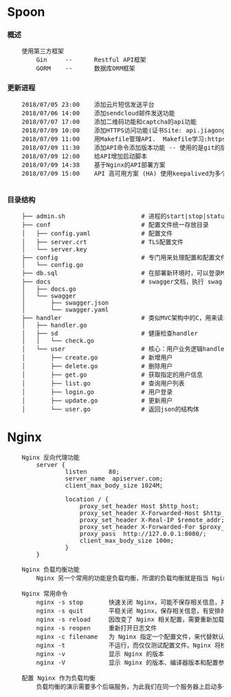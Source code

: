 # Spoon

### 概述
<pre>
    使用第三方框架
        Gin     --      Restful API框架
        GORM    --      数据库ORM框架
</pre>

### 更新进程
<pre>
    2018/07/05 23:00    添加云片短信发送平台
    2018/07/06 14:00    添加sendcloud邮件发送功能
    2018/07/07 17:00    添加二维码功能和captcha的api功能
    2018/07/09 10:00    添加HTTPS访问功能(证书Site: api.jiagongwu.com)
    2018/07/09 11:00    用Makefile管理API.  Makefile学习:https://www.cnblogs.com/wang_yb/p/3990952.html
    2018/07/09 11:30    添加API命令添加版本功能 -- 使用的是git的版本控制的信息 使用的是 go build -v -ldflags ${ldflags} .
    2018/07/09 12:00    给API增加启动脚本
    2018/07/09 14:38    基于Nginx的API部署方案
    2018/07/09 15:00    API 高可用方案 (HA) 使用keepalived为多个Nginx添加高可用的结构

</pre>

### 目录结构
<pre>
    ├── admin.sh                     # 进程的start|stop|status|restart控制文件
    ├── conf                         # 配置文件统一存放目录
    │   ├── config.yaml              # 配置文件
    │   ├── server.crt               # TLS配置文件
    │   └── server.key
    ├── config                       # 专门用来处理配置和配置文件的Go package
    │   └── config.go
    ├── db.sql                       # 在部署新环境时，可以登录MySQL客户端，执行source db.sql创建数据库和表
    ├── docs                         # swagger文档，执行 swag init 生成的
    │   ├── docs.go
    │   └── swagger
    │       ├── swagger.json
    │       └── swagger.yaml
    ├── handler                      # 类似MVC架构中的C，用来读取输入，并将处理流程转发给实际的处理函数，最后返回结果
    │   ├── handler.go
    │   ├── sd                       # 健康检查handler
    │   │   └── check.go
    │   └── user                     # 核心：用户业务逻辑handler
    │       ├── create.go            # 新增用户
    │       ├── delete.go            # 删除用户
    │       ├── get.go               # 获取指定的用户信息
    │       ├── list.go              # 查询用户列表
    │       ├── login.go             # 用户登录
    │       ├── update.go            # 更新用户
    │       └── user.go              # 返回json的结构体
</pre>

# Nginx
<pre>
    Nginx 反向代理功能
        server {
                listen      80;
                server_name  apiserver.com;
                client_max_body_size 1024M;

                location / {
                    proxy_set_header Host $http_host;
                    proxy_set_header X-Forwarded-Host $http_host;
                    proxy_set_header X-Real-IP $remote_addr;
                    proxy_set_header X-Forwarded-For $proxy_add_x_forwarded_for;
                    proxy_pass  http://127.0.0.1:8080/;
                    client_max_body_size 100m;
                }
        }

    Nginx 负载均衡功能
        Nginx 另一个常用的功能是负载均衡，所谓的负载均衡就是指当 Nginx 收到一个 HTTP 请求后，会根据负载策略将请求转发到不同的后端服务器上。比如，apiserver 部署在两台服务器 A 和 B 上，当请求到达 Nginx 后，Nginx 会根据 A 和 B 服务器上的负载情况，将请求转发到负载较小的那台服务器上。这里要求 apiserver 是无状态的服务.

    Nginx 常用命令
        nginx -s stop       快速关闭 Nginx，可能不保存相关信息，并迅速终止 Web 服务
        nginx -s quit       平稳关闭 Nginx，保存相关信息，有安排的结束 Web 服务
        nginx -s reload     因改变了 Nginx 相关配置，需要重新加载配置而重载
        nginx -s reopen     重新打开日志文件
        nginx -c filename   为 Nginx 指定一个配置文件，来代替默认的
        nginx -t            不运行，而仅仅测试配置文件。Nginx 将检查配置文件的语法的正确性，并尝试打开配置文件中所引用到的文件
        nginx -v            显示 Nginx 的版本
        nginx -V            显示 Nginx 的版本、编译器版本和配置参数

    配置 Nginx 作为负载均衡
        负载均衡的演示需要多个后端服务，为此我们在同一个服务器上启动多个 apiserver，配置不同的端口（8080、8082），并采用 Nginx 默认的轮询转发策略（轮询：每个请求按时间顺序逐一分配到不同的后端服务器）。

</pre>
